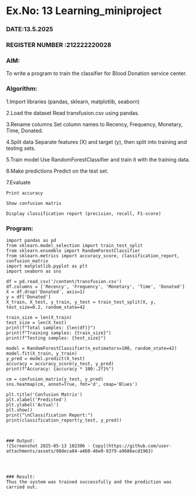 # Ex.No: 13 Learning_miniproject 
### DATE:13.5.2025                                                                            
### REGISTER NUMBER :212222220028 
### AIM: 
To write a program to train the classifier for Blood Donation service center.
###  Algorithm:
1.Import libraries
(pandas, sklearn, matplotlib, seaborn)

2.Load the dataset
Read transfusion.csv using pandas.

3.Rename columns
Set column names to Recency, Frequency, Monetary, Time, Donated.

4.Split data
Separate features (X) and target (y), then split into training and testing sets.

5.Train model
Use RandomForestClassifier and train it with the training data.

6.Make predictions
Predict on the test set.

7.Evaluate

    Print accuracy

    Show confusion matrix

    Display classification report (precision, recall, F1-score)

### Program:
```
import pandas as pd
from sklearn.model_selection import train_test_split
from sklearn.ensemble import RandomForestClassifier
from sklearn.metrics import accuracy_score, classification_report, confusion_matrix
import matplotlib.pyplot as plt
import seaborn as sns

df = pd.read_csv('/content/transfusion.csv')
df.columns = ['Recency', 'Frequency', 'Monetary', 'Time', 'Donated']
X = df.drop('Donated', axis=1)
y = df['Donated']
X_train, X_test, y_train, y_test = train_test_split(X, y, test_size=0.2, random_state=42

train_size = len(X_train)
test_size = len(X_test)
print(f"Total samples: {len(df)}")
print(f"Training samples: {train_size}")
print(f"Testing samples: {test_size}")

model = RandomForestClassifier(n_estimators=100, random_state=42)
model.fit(X_train, y_train)
y_pred = model.predict(X_test)
accuracy = accuracy_score(y_test, y_pred)
print(f"Accuracy: {accuracy * 100:.2f}%")

cm = confusion_matrix(y_test, y_pred)
sns.heatmap(cm, annot=True, fmt='d', cmap='Blues')

plt.title('Confusion Matrix')
plt.xlabel('Predicted')
plt.ylabel('Actual')
plt.show()
print("\nClassification Report:")
print(classification_report(y_test, y_pred))



### Output:
![Screenshot 2025-05-13 102306 - Copy](https://github.com/user-attachments/assets/98deca84-a460-46e0-9379-a9686ecd1963)




### Result:
Thus the system was trained successfully and the prediction was carried out.
